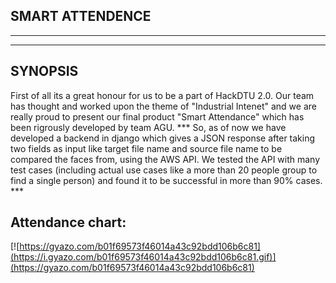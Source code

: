 ## SMART ATTENDENCE 
***
***
<h2>SYNOPSIS</h2>
First of all its a great honour for us to be a part of HackDTU 2.0. Our team has thought and worked upon the theme of "Industrial Intenet" and we are really proud to present our final product "Smart Attendance" which has been rigrously developed by team AGU.
***
So, as of now we have developed a backend in django which gives a JSON response after taking two fields as input like target file name and source file name to be compared the faces from, using the AWS API. We tested the API with many test cases (including actual use cases like a more than 20 people group to find a single person) and found it to be successful in more than 90% cases.
***
<h2>Attendance chart:</h2>

[![https://gyazo.com/b01f69573f46014a43c92bdd106b6c81](https://i.gyazo.com/b01f69573f46014a43c92bdd106b6c81.gif)](https://gyazo.com/b01f69573f46014a43c92bdd106b6c81)

